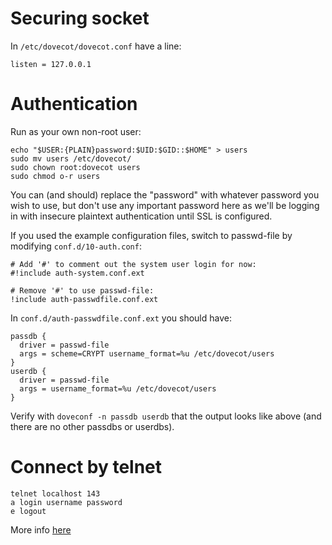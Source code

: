 Securing socket
===============

In `/etc/dovecot/dovecot.conf` have a line:

    listen = 127.0.0.1


Authentication
==============

Run as your own non-root user:

    echo "$USER:{PLAIN}password:$UID:$GID::$HOME" > users
    sudo mv users /etc/dovecot/
    sudo chown root:dovecot users
    sudo chmod o-r users

You can (and should) replace the "password" with whatever password you wish to use, but don't use any important password here as we'll be logging in with insecure plaintext authentication until SSL is configured.

If you used the example configuration files, switch to passwd-file by modifying `conf.d/10-auth.conf`:

    # Add '#' to comment out the system user login for now:
    #!include auth-system.conf.ext

    # Remove '#' to use passwd-file:
    !include auth-passwdfile.conf.ext

In `conf.d/auth-passwdfile.conf.ext` you should have:

    passdb {
      driver = passwd-file
      args = scheme=CRYPT username_format=%u /etc/dovecot/users
    }
    userdb {
      driver = passwd-file
      args = username_format=%u /etc/dovecot/users
    }

Verify with `doveconf -n passdb userdb` that the output looks like above (and there are no other passdbs or userdbs). 


Connect by telnet
=================

    telnet localhost 143
    a login username password
    e logout


More info [here](http://wiki2.dovecot.org/TestInstallation)

